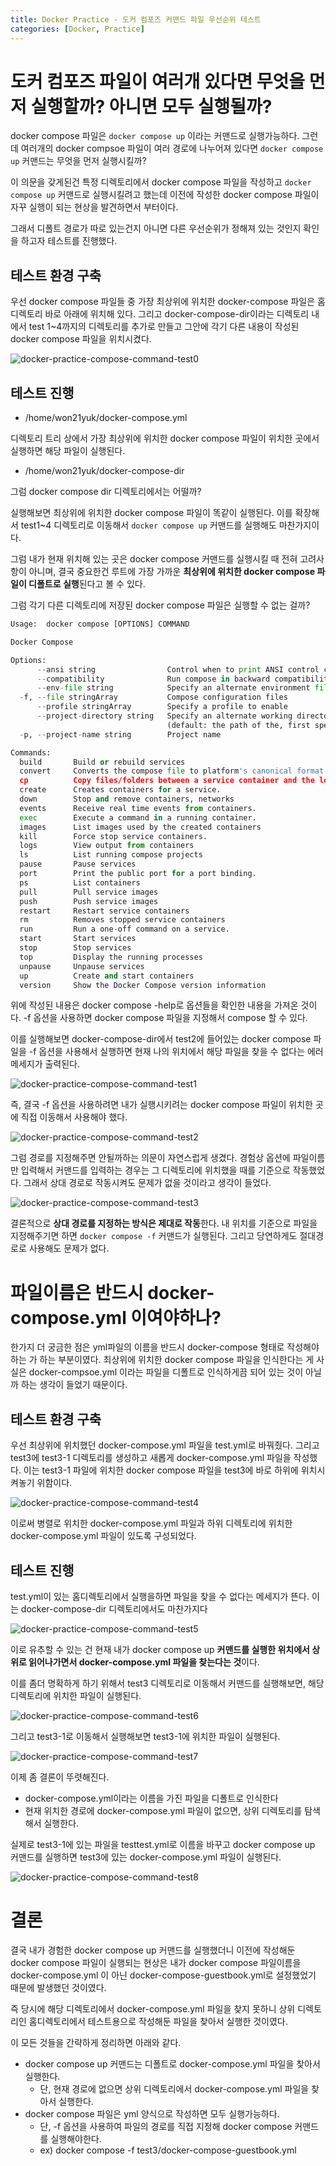 ```yaml
---
title: Docker Practice - 도커 컴포즈 커맨드 파일 우선순위 테스트
categories: [Docker, Practice]
---
```


# 도커 컴포즈 파일이 여러개 있다면 무엇을 먼저 실행할까? 아니면 모두 실행될까?

docker compose 파일은 `docker compose up` 이라는 커맨드로 실행가능하다. 그런데 여러개의 docker compsoe 파일이 여러 경로에 나누어져 있다면 `docker compose up` 커맨드는 무엇을 먼저 실행시킬까?

이 의문을 갖게된건 특정 디렉토리에서 docker compose 파일을 작성하고 `docker compose up` 커맨드로 실행시킬려고 했는데 이전에 작성한 docker compose 파일이 자꾸 실행이 되는 현상을 발견하면서 부터이다.

그래서 디폴트 경로가 따로 있는건지 아니면 다른 우선순위가 정해져 있는 것인지 확인을 하고자 테스트를 진행했다.

## 테스트 환경 구축

우선 docker compose 파일들 중 가장 최상위에 위치한 docker-compose 파일은 홈디렉토리 바로 아래에 위치해 있다. 그리고 docker-compose-dir이라는 디렉토리 내에서 test 1~4까지의 디렉토리를 추가로 만들고 그안에 각기 다른 내용이 작성된 docker compose 파일을 위치시켰다.

![docker-practice-compose-command-test0](/images/docker-practice-compose-command-test0.png)

## 테스트 진행

- /home/won21yuk/docker-compose.yml

디렉토리 트리 상에서 가장 최상위에 위치한 docker compose 파일이 위치한 곳에서 실행하면 해당 파일이 실행된다.

- /home/won21yuk/docker-compose-dir

그럼 docker compose dir 디렉토리에서는 어떨까?

실행해보면 최상위에 위치한 docker compose 파일이 똑같이 실행된다. 이를 확장해서 test1~4 디렉토리로 이동해서 `docker compose up` 커맨드를 실행해도 마찬가지이다.

그럼 내가 현재 위치해 있는 곳은 docker compose 커맨드를 실행시킬 때 전혀 고려사항이 아니며, 결국 중요한건 루트에 가장 가까운 **최상위에 위치한 docker compose 파일이 디폴트로 실행**된다고 볼 수 있다.

그럼 각기 다른 디렉토리에 저장된 docker compose 파일은 실행할 수 없는 걸까?

```python
Usage:  docker compose [OPTIONS] COMMAND

Docker Compose

Options:
      --ansi string                Control when to print ANSI control characters ("never"|"always"|"auto") (default "auto")
      --compatibility              Run compose in backward compatibility mode
      --env-file string            Specify an alternate environment file.
  -f, --file stringArray           Compose configuration files
      --profile stringArray        Specify a profile to enable
      --project-directory string   Specify an alternate working directory
                                   (default: the path of the, first specified, Compose file)
  -p, --project-name string        Project name

Commands:
  build       Build or rebuild services
  convert     Converts the compose file to platform's canonical format
  cp          Copy files/folders between a service container and the local filesystem
  create      Creates containers for a service.
  down        Stop and remove containers, networks
  events      Receive real time events from containers.
  exec        Execute a command in a running container.
  images      List images used by the created containers
  kill        Force stop service containers.
  logs        View output from containers
  ls          List running compose projects
  pause       Pause services
  port        Print the public port for a port binding.
  ps          List containers
  pull        Pull service images
  push        Push service images
  restart     Restart service containers
  rm          Removes stopped service containers
  run         Run a one-off command on a service.
  start       Start services
  stop        Stop services
  top         Display the running processes
  unpause     Unpause services
  up          Create and start containers
  version     Show the Docker Compose version information
```

위에 작성된 내용은 docker compose -help로 옵션들을 확인한 내용을 가져온 것이다. -f 옵션을 사용하면 docker compose 파일을 지정해서 compose 할 수 있다.

이를 실행해보면 docker-compose-dir에서 test2에 들어있는 docker compose 파일을 -f 옵션을 사용해서 실행하면 현재 나의 위치에서 해당 파일을 찾을 수 없다는 에러 메세지가 출력된다.

![docker-practice-compose-command-test1](/images/docker-practice-compose-command-test1.png)

즉, 결국 -f 옵션을 사용하려면 내가 실행시키려는 docker compose 파일이 위치한 곳에 직접 이동해서 사용해야 했다.

![docker-practice-compose-command-test2](/images/docker-practice-compose-command-test2.png)

그럼 경로를 지정해주면 안될까하는 의문이 자연스럽게 생겼다. 경험상 옵션에 파일이름만 입력해서 커맨드를 입력하는 경우는 그 디렉토리에 위치했을 때를 기준으로 작동했었다. 그래서 상대 경로로 작동시켜도 문제가 없을 것이라고 생각이 들었다.

![docker-practice-compose-command-test3](/images/docker-practice-compose-command-test3.png)

결론적으로 **상대 경로를 지정하는 방식은 제대로 작동**한다. 내 위치를 기준으로 파일을 지정해주기면 하면 `docker compose -f` 커맨드가 실행된다. 그리고 당연하게도 절대경로로 사용해도 문제가 없다.

# 파일이름은 반드시 docker-compose.yml 이여야하나?

한가지 더 궁금한 점은 yml파일의 이름을 반드시 docker-compose 형태로 작성해야하는 가 하는 부분이였다. 최상위에 위치한 docker compose 파일을 인식한다는 게 사실은 docker-compsoe.yml 이라는 파일을 디폴트로 인식하게끔 되어 있는 것이 아닐까 하는 생각이 들었기 때문이다.

## 테스트 환경 구축

우선 최상위에 위치했던 docker-compose.yml 파일을 test.yml로 바꿔줬다. 그리고 test3에 test3-1 디렉토리를 생성하고 새롭게 docker-compose.yml 파일을 작성했다. 이는 test3-1 파일에 위치한 docker compose 파일을 test3에 바로 하위에 위치시켜놓기 위함이다.

![docker-practice-compose-command-test4](/images/docker-practice-compose-command-test4.png)

이로써 병렬로 위치한 docker-compose.yml 파일과 하위 디렉토리에 위치한 docker-compose.yml 파일이 있도록 구성되었다.

## 테스트 진행

test.yml이 있는 홈디렉토리에서 실행을하면 파일을 찾을 수 없다는 메세지가 뜬다. 이는 docker-compose-dir 디렉토리에서도 마찬가지다

![docker-practice-compose-command-test5](/images/docker-practice-compose-command-test5.png)

이로 유추할 수 있는 건 현재 내가 docker compose up **커맨드를 실행한 위치에서 상위로 읽어나가면서 docker-compose.yml 파일을 찾는다는 것**이다.

이를 좀더 명확하게 하기 위해서 test3 디렉토리로 이동해서 커맨드를 실행해보면, 해당 디렉토리에 위치한 파일이 실행된다.

![docker-practice-compose-command-test6](/images/docker-practice-compose-command-test6.png)

그리고 test3-1로 이동해서 실행해보면 test3-1에 위치한 파일이 실행된다.

![docker-practice-compose-command-test7](/images/docker-practice-compose-command-test7.png)

이제 좀 결론이 뚜렷해진다.

- docker-compose.yml이라는 이름을 가진 파일을 디폴트로 인식한다
- 현재 위치한 경로에 docker-compose.yml 파일이 없으면, 상위 디렉토리를 탐색해서 실행한다.

실제로 test3-1에 있는 파일을 testtest.yml로 이름을 바꾸고 docker compose up 커맨드를 실행하면 test3에 있는 docker-compose.yml 파일이 실행된다.

![docker-practice-compose-command-test8](/images/docker-practice-compose-command-test8.png)

# 결론

결국 내가 경험한 docker compose up 커맨드를 실행했더니 이전에 작성해둔 docker compose 파일이 실행되는 현상은 내가 docker compose 파일이름을 docker-compose.yml 이 아닌 docker-compose-guestbook.yml로 설정했었기 때문에 발생했던 것이였다.

즉 당시에 해당 디렉토리에서 docker-compose.yml 파일을 찾지 못하니 상위 디렉토리인 홈디렉토리에서 테스트용으로 작성해둔 파일을 찾아서 실행한 것이였다.

이 모든 것들을 간략하게 정리하면 아래와 같다.

- docker compose up 커맨드는 디폴트로 docker-compose.yml 파일을 찾아서 실행한다.
    - 단, 현재 경로에 없으면 상위 디렉토리에서 docker-compose.yml 파일을 찾아서 실행한다.
- docker compose 파일은 yml 양식으로 작성하면 모두 실행가능하다.
    - 단, -f 옵션을 사용하여 파일의 경로를 직접 지정해 docker compose 커맨드를 실행해야한다.
    - ex) docker compose -f test3/docker-compose-guestbook.yml
